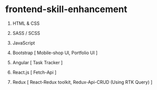 # frontend-skill-enhancement

1. HTML & CSS

2. SASS / SCSS

3. JavaScript

4. Bootstrap [ Mobile-shop UI, Portfolio UI ]

5. Angular [ Task Tracker ]

6. React.js [ Fetch-Api ]

7. Redux [ React-Redux toolkit, Redux-Api-CRUD (Using RTK Query) ]
